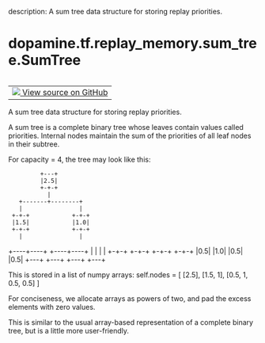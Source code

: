 description: A sum tree data structure for storing replay priorities.

<div itemscope itemtype="http://developers.google.com/ReferenceObject">
<meta itemprop="name" content="dopamine.tf.replay_memory.sum_tree.SumTree" />
<meta itemprop="path" content="Stable" />
</div>

# dopamine.tf.replay_memory.sum_tree.SumTree

<!-- Insert buttons and diff -->

<table class="tfo-notebook-buttons tfo-api nocontent" align="left">
<td>
  <a target="_blank" href="https://github.com/google/dopamine/tree/master/dopamine/tf/replay_memory/sum_tree.py#L29-L209">
    <img src="https://www.tensorflow.org/images/GitHub-Mark-32px.png" />
    View source on GitHub
  </a>
</td>
</table>



A sum tree data structure for storing replay priorities.

<!-- Placeholder for "Used in" -->

A sum tree is a complete binary tree whose leaves contain values called
priorities. Internal nodes maintain the sum of the priorities of all leaf
nodes in their subtree.

For capacity = 4, the tree may look like this:

             +---+
             |2.5|
             +-+-+
               |
       +-------+--------+
       |                |
     +-+-+            +-+-+
     |1.5|            |1.0|
     +-+-+            +-+-+
       |                |
  +----+----+      +----+----+
  |         |      |         |
+-+-+     +-+-+  +-+-+     +-+-+
|0.5|     |1.0|  |0.5|     |0.5|
+---+     +---+  +---+     +---+

This is stored in a list of numpy arrays:
self.nodes = [ [2.5], [1.5, 1], [0.5, 1, 0.5, 0.5] ]

For conciseness, we allocate arrays as powers of two, and pad the excess
elements with zero values.

This is similar to the usual array-based representation of a complete binary
tree, but is a little more user-friendly.

